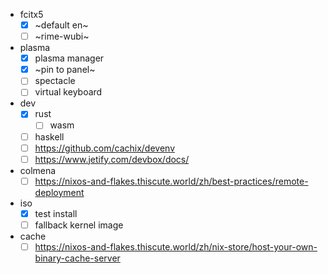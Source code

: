 - fcitx5
    - [x] ~default en~
    - [ ] ~rime-wubi~
- plasma
    - [x] plasma manager
    - [x] ~pin to panel~
    - [ ] spectacle
    - [ ] virtual keyboard
- dev
    - [x] rust
        - [ ] wasm
    - [ ] haskell
    - [ ] https://github.com/cachix/devenv
    - [ ] https://www.jetify.com/devbox/docs/
- colmena
    - [ ] https://nixos-and-flakes.thiscute.world/zh/best-practices/remote-deployment
- iso
    - [x] test install
    - [ ] fallback kernel image
- cache
    - [ ] https://nixos-and-flakes.thiscute.world/zh/nix-store/host-your-own-binary-cache-server
